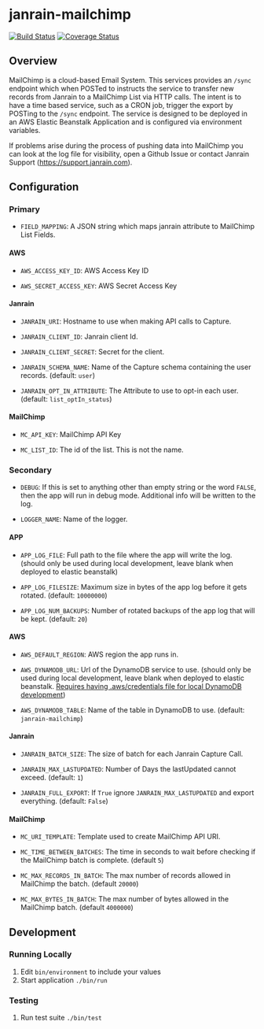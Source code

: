 # janrain-mailchimp

[![Build Status](https://travis-ci.com/janrain/janrain-mailchimp.svg?token=Hm8PR6HHS4tNshzYYwWD&branch=master)](https://travis-ci.com/janrain/janrain-mailchimp)
[![Coverage Status](https://coveralls.io/repos/github/janrain/janrain-mailchimp/badge.svg?branch=master&t=34YIdv)](https://coveralls.io/github/janrain/janrain-mailchimp?branch=master)

## Overview

MailChimp is a cloud-based Email System. This services provides an `/sync` endpoint which when POSTed to instructs the service to transfer new records from Janrain to a MailChimp List via HTTP calls. The intent is to have a time based service, such as a CRON job, trigger the export by POSTing to the `/sync` endpoint. The service is designed to be deployed in an AWS Elastic Beanstalk Application and is configured via environment variables.

If problems arise during the process of pushing data into MailChimp you can look at the log file for visibility, open a Github Issue or contact Janrain Support (https://support.janrain.com).

## Configuration

### Primary

- `FIELD_MAPPING`: A JSON string which maps janrain attribute to MailChimp List Fields.

#### AWS

- `AWS_ACCESS_KEY_ID`: AWS Access Key ID

- `AWS_SECRET_ACCESS_KEY`: AWS Secret Access Key

#### Janrain

- `JANRAIN_URI`: Hostname to use when making API calls to Capture.

- `JANRAIN_CLIENT_ID`: Janrain client Id.

- `JANRAIN_CLIENT_SECRET`: Secret for the client.

- `JANRAIN_SCHEMA_NAME`: Name of the Capture schema containing the user records.
(default: `user`)

- `JANRAIN_OPT_IN_ATTRIBUTE`: The Attribute to use to opt-in each user. (default: `list_optIn_status`)

#### MailChimp

- `MC_API_KEY`: MailChimp API Key

- `MC_LIST_ID`: The id of the list. This is not the name.

### Secondary

- `DEBUG`: If this is set to anything other than empty string or the word
`FALSE`, then the app will run in debug mode. Additional info will be written
to the log.

- `LOGGER_NAME`: Name of the logger.

#### APP

- `APP_LOG_FILE`: Full path to the file where the app will write the log.
(should only be used during local development, leave blank when deployed
to elastic beanstalk)

- `APP_LOG_FILESIZE`: Maximum size in bytes of the app log before it gets
rotated. (default: `10000000`)

- `APP_LOG_NUM_BACKUPS`: Number of rotated backups of the app log that will
be kept. (default: `20`)

#### AWS

- `AWS_DEFAULT_REGION`: AWS region the app runs in.

- `AWS_DYNAMODB_URL`: Url of the DynamoDB service to use.
(should only be used during local development, leave blank when deployed
to elastic beanstalk. [Requires having .aws/credentials file for local 
DynamoDB development](http://docs.aws.amazon.com/cli/latest/userguide/cli-chap-getting-started.html))

- `AWS_DYNAMODB_TABLE`: Name of the table in DynamoDB to use. (default: `janrain-mailchimp`)

#### Janrain

- `JANRAIN_BATCH_SIZE`: The size of batch for each Janrain Capture Call.

- `JANRAIN_MAX_LASTUPDATED`: Number of Days the lastUpdated cannot exceed. (default: `1`)

- `JANRAIN_FULL_EXPORT`: If `True` ignore `JANRAIN_MAX_LASTUPDATED` and export everything. (default: `False`)

#### MailChimp

- `MC_URI_TEMPLATE`: Template used to create MailChimp API URI.

- `MC_TIME_BETWEEN_BATCHES`: The time in seconds to wait before checking if the MailChimp batch is complete. (default `5`)
    
- `MC_MAX_RECORDS_IN_BATCH`: The max number of records allowed in MailChimp the batch. (default `20000`)
    
- `MC_MAX_BYTES_IN_BATCH`: The max number of bytes allowed in the MailChimp batch. (default `4000000`)

## Development

### Running Locally

1. Edit `bin/environment` to include your values
1. Start application `./bin/run`

### Testing

1. Run test suite `./bin/test`
